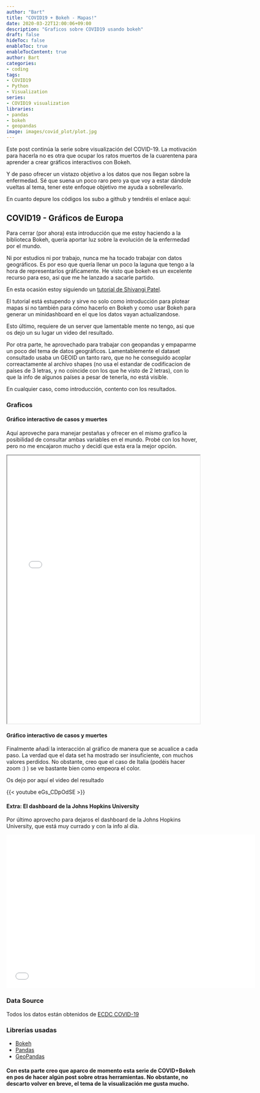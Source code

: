 ```yaml
---
author: "Bart"
title: "COVID19 + Bokeh - Mapas!"
date: 2020-03-22T12:00:06+09:00
description: "Graficos sobre COVID19 usando bokeh"
draft: false
hideToc: false
enableToc: true
enableTocContent: true
author: Bart
categories:
- coding
tags: 
- COVID19
- Python
- Visualization
series:
- COVID19 visualization
libraries:
- pandas
- bokeh
- geopandas
image: images/covid_plot/plot.jpg
---
```

Este post continúa la serie sobre visualización del COVID-19. La motivación para hacerla no es otra que ocupar los ratos muertos de la cuarentena para aprender a crear gráficos interactivos con Bokeh.

Y de paso ofrecer un vistazo objetivo a los datos que nos llegan sobre la enfermedad. Sé que suena un poco raro pero ya que voy a estar dándole vueltas al tema, tener este enfoque objetivo me ayuda a sobrellevarlo. 

En cuanto depure los códigos los subo a github y tendréis el enlace aquí: 

## COVID19 - Gráficos de Europa

Para cerrar (por ahora) esta introducción que me estoy haciendo a la biblioteca Bokeh, quería aportar luz sobre la evolución de la enfermedad por el mundo. 

Ni por estudios ni por trabajo, nunca me ha tocado trabajar con datos geográficos. Es por eso que quería llenar un poco la laguna que tengo a la hora de representarlos gráficamente. He visto que bokeh es un excelente recurso para eso, asi que me he lanzado a sacarle partido. 

En esta ocasión estoy siguiendo un [tutorial de Shivangi Patel](https://towardsdatascience.com/a-complete-guide-to-an-interactive-geographical-map-using-python-f4c5197e23e0).

El tutorial está estupendo y sirve no solo como introducción para plotear mapas si no también para cómo hacerlo en Bokeh y como usar Bokeh para generar un minidashboard en el que los datos vayan actualizandose. 

Esto último, requiere de un server que lamentable mente no tengo, asi que os dejo un su lugar un video del resultado. 

Por otra parte, he aprovechado para trabajar con geopandas y empaparme un poco del tema de datos geográficos. Lamentablemente el dataset consultado usaba un GEOID un tanto raro, que no he conseguido acoplar correactamente al archivo shapes (no usa el estandar de codificacion de países de 3 letras, y no coincide con los que he visto de 2 letras), con lo que la info de algunos países a pesar de tenerla, no está visible. 

En cualquier caso, como introducción, contento con los resultados.

### Graficos

#### Gráfico interactivo de casos y muertes 
Aquí aproveche para manejar pestañas y ofrecer en el mismo grafico la posibilidad de consultar ambas variables en el mundo. Probé con los hover, pero no me encajaron mucho y decidí que esta era la mejor opción.

<iframe width="100%" height="700" src="/images/covid_plot/my_first_map.html">
</iframe>

#### Gráfico interactivo de casos y muertes 
Finalmente añadí la interacción al gráfico de manera que se acualice a cada paso. La verdad que el data set ha mostrado ser insuficiente, con muchos valores perdidos. No obstante, creo que el caso de Italia (podéis hacer zoom :) ) se ve bastante bien como empeora el color. 

Os dejo por aquí el video del resultado 

{{< youtube eGs_CDpOdSE >}}

#### Extra: El dashboard de la Johns Hopkins University
Por último aprovecho para dejaros el dashboard de la Johns Hopkins University, que está muy currado y con la info al día.

<iframe width="650" height="400" frameborder="0" scrolling="no" marginheight="0" marginwidth="0" title="2019-nCoV" src="/gisanddata.maps.arcgis.com/apps/Embed/index.html?webmap=14aa9e5660cf42b5b4b546dec6ceec7c&extent=77.3846,11.535,163.5174,52.8632&zoom=true&previewImage=false&scale=true&disable_scroll=true&theme=light"></iframe>

### Data Source
Todos los datos están obtenidos de [ECDC COVID-19](https://www.ecdc.europa.eu/en/publications-data/download-todays-data-geographic-distribution-covid-19-cases-worldwide)

### Librerías usadas
- [Bokeh](https://bokeh.org/)
- [Pandas](https://pandas.pydata.org/)
- [GeoPandas](https://geopandas.org/)

#### Con esta parte creo que aparco de momento esta serie de COVID+Bokeh en pos de hacer algún post sobre otras herramientas. No obstante, no descarto volver en breve, el tema de la visualización me gusta mucho. 

